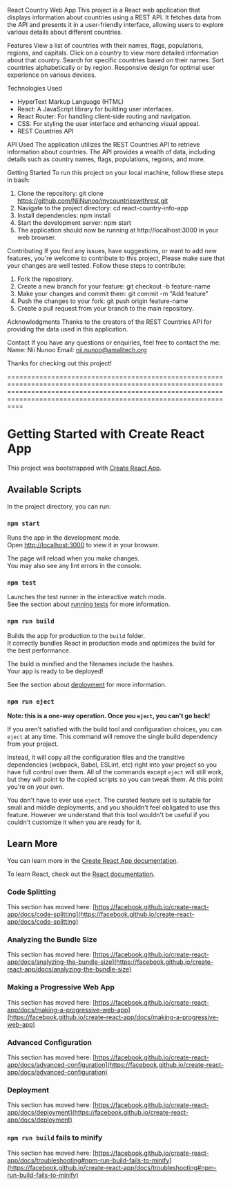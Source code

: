 React Country Web App
This project is a React web application that displays information about countries using a REST API. It fetches data from the API and presents it in a user-friendly interface, allowing users to explore various details about different countries.

Features
View a list of countries with their names, flags, populations, regions, and capitals.
Click on a country to view more detailed information about that country.
Search for specific countries based on their names.
Sort countries alphabetically or by region.
Responsive design for optimal user experience on various devices.

Technologies Used
-	HyperText Markup Language (HTML)  
-	React: A JavaScript library for building user interfaces.
-	React Router: For handling client-side routing and navigation.
-	CSS: For styling the user interface and enhancing visual appeal.
-	REST Countries API

API Used
The application utilizes the REST Countries API to retrieve information about countries. The API provides a wealth of data, including details such as country names, flags, populations, regions, and more.

Getting Started
To run this project on your local machine, follow these steps in bash:
1.	Clone the repository:
git clone https://github.com/NiiNunoo/mycountrieswithrest.git
2.	Navigate to the project directory:
cd react-country-info-app
3.	Install dependencies:
npm install
4.	Start the development server:
npm start
5.	The application should now be running at http://localhost:3000 in your web browser.

Contributing
If you find any issues, have suggestions, or want to add new features, you're welcome to contribute to this project, Please make sure that your changes are well tested. Follow these steps to contribute:
1.	Fork the repository.
2.	Create a new branch for your feature: git checkout -b feature-name
3.	Make your changes and commit them: git commit -m "Add feature"
4.	Push the changes to your fork: git push origin feature-name
5.	Create a pull request from your branch to the main repository.

Acknowledgments
Thanks to the creators of the REST Countries API for providing the data used in this application.

Contact
If you have any questions or enquiries, feel free to contact the me:
Name: Nii Nunoo
Email: nii.nunoo@amalitech.org

Thanks for checking out this project!

============================================================================================================================================================================================================================

# Getting Started with Create React App

This project was bootstrapped with [Create React App](https://github.com/facebook/create-react-app).

## Available Scripts

In the project directory, you can run:

### `npm start`

Runs the app in the development mode.\
Open [http://localhost:3000](http://localhost:3000) to view it in your browser.

The page will reload when you make changes.\
You may also see any lint errors in the console.

### `npm test`

Launches the test runner in the interactive watch mode.\
See the section about [running tests](https://facebook.github.io/create-react-app/docs/running-tests) for more information.

### `npm run build`

Builds the app for production to the `build` folder.\
It correctly bundles React in production mode and optimizes the build for the best performance.

The build is minified and the filenames include the hashes.\
Your app is ready to be deployed!

See the section about [deployment](https://facebook.github.io/create-react-app/docs/deployment) for more information.

### `npm run eject`

**Note: this is a one-way operation. Once you `eject`, you can't go back!**

If you aren't satisfied with the build tool and configuration choices, you can `eject` at any time. This command will remove the single build dependency from your project.

Instead, it will copy all the configuration files and the transitive dependencies (webpack, Babel, ESLint, etc) right into your project so you have full control over them. All of the commands except `eject` will still work, but they will point to the copied scripts so you can tweak them. At this point you're on your own.

You don't have to ever use `eject`. The curated feature set is suitable for small and middle deployments, and you shouldn't feel obligated to use this feature. However we understand that this tool wouldn't be useful if you couldn't customize it when you are ready for it.

## Learn More

You can learn more in the [Create React App documentation](https://facebook.github.io/create-react-app/docs/getting-started).

To learn React, check out the [React documentation](https://reactjs.org/).

### Code Splitting

This section has moved here: [https://facebook.github.io/create-react-app/docs/code-splitting](https://facebook.github.io/create-react-app/docs/code-splitting)

### Analyzing the Bundle Size

This section has moved here: [https://facebook.github.io/create-react-app/docs/analyzing-the-bundle-size](https://facebook.github.io/create-react-app/docs/analyzing-the-bundle-size)

### Making a Progressive Web App

This section has moved here: [https://facebook.github.io/create-react-app/docs/making-a-progressive-web-app](https://facebook.github.io/create-react-app/docs/making-a-progressive-web-app)

### Advanced Configuration

This section has moved here: [https://facebook.github.io/create-react-app/docs/advanced-configuration](https://facebook.github.io/create-react-app/docs/advanced-configuration)

### Deployment

This section has moved here: [https://facebook.github.io/create-react-app/docs/deployment](https://facebook.github.io/create-react-app/docs/deployment)

### `npm run build` fails to minify

This section has moved here: [https://facebook.github.io/create-react-app/docs/troubleshooting#npm-run-build-fails-to-minify](https://facebook.github.io/create-react-app/docs/troubleshooting#npm-run-build-fails-to-minify)
